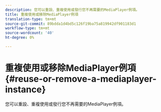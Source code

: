 ```yaml
---
description: 您可以重設、重複使用或發行您不再需要的MediaPlayer例項。
title: 重複使用或移除MediaPlayer例項
translation-type: tm+mt
source-git-commit: 89bdda1d4bd5c126f19ba75a819942df901183d1
workflow-type: tm+mt
source-wordcount: '40'
ht-degree: 0%

---
```



# 重複使用或移除MediaPlayer例項{#reuse-or-remove-a-mediaplayer-instance}

您可以重設、重複使用或發行您不再需要的MediaPlayer例項。

